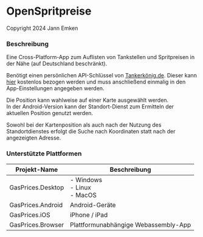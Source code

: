 # OpenSpritpreise
Copyright 2024 Jann Emken

### Beschreibung
Eine Cross-Platform-App zum Auflisten von Tankstellen und Spritpreisen in der Nähe (auf Deutschland beschränkt).

Benötigt einen persönlichen API-Schlüssel von [Tankerkönig.de](http://tankerkoenig.de/). Dieser kann [hier](https://creativecommons.tankerkoenig.de/) kostenlos bezogen werden und muss anschließend einmalig in den App-Einstellungen angegeben werden.

Die Position kann wahlweise auf einer Karte ausgewählt werden.<br/>
In der Android-Version kann der Standort-Dienst zum Ermitteln der aktuellen Position genutzt werden.

Sowohl bei der Kartenposition als auch nach der Nutzung des Standortdienstes erfolgt die Suche nach Koordinaten statt nach der angezeigten Adresse.

### Unterstützte Plattformen

|Projekt-Name|Beschreibung|
|-|-|
|GasPrices.Desktop|- Windows<br/>- Linux<br/>- MacOS|
|GasPrices.Android|Android-Geräte|
|GasPrices.iOS|iPhone / iPad|
|GasPrices.Browser|Plattformunabhängige Webassembly-App|
